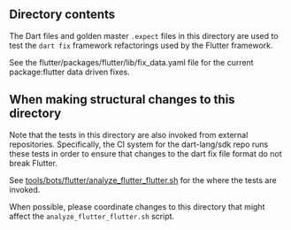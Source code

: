 ## Directory contents

The Dart files and golden master `.expect` files in this directory are used to
test the `dart fix` framework refactorings used by the Flutter framework.

<!-- TODO(devoncarew): Add link to public user guide when available. -->

See the flutter/packages/flutter/lib/fix_data.yaml file for the current package:flutter
data driven fixes.

## When making structural changes to this directory

Note that the tests in this directory are also invoked from external repositories.
Specifically, the CI system for the dart-lang/sdk repo runs these tests in order to
ensure that changes to the dart fix file format do not break Flutter.

See [tools/bots/flutter/analyze_flutter_flutter.sh](https://github.com/dart-lang/sdk/blob/master/tools/bots/flutter/analyze_flutter_flutter.sh)
for the where the tests are invoked.

When possible, please coordinate changes to this directory that might affect the
`analyze_flutter_flutter.sh` script.
